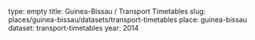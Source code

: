 type: empty
title: Guinea-Bissau / Transport Timetables
slug: places/guinea-bissau/datasets/transport-timetables
place: guinea-bissau
dataset: transport-timetables
year: 2014
